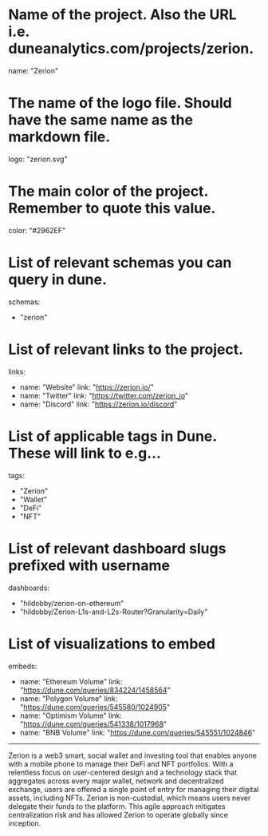 # Name of the project. Also the URL i.e. duneanalytics.com/projects/zerion.
name: "Zerion" 

# The name of the logo file. Should have the same name as the markdown file.
logo: "zerion.svg"

# The main color of the project. Remember to quote this value.
color: "#2962EF"

# List of relevant schemas you can query in dune.
schemas: 
  - "zerion"

# List of relevant links to the project.
links:
  - name: "Website"
    link: "https://zerion.io/"
  - name: "Twitter"
    link: "https://twitter.com/zerion_io"
  - name: "Discord"
    link: "https://zerion.io/discord"

# List of applicable tags in Dune. These will link to e.g...
tags:
  - "Zerion" 
  - "Wallet"
  - "DeFi"
  - "NFT"
  
# List of relevant dashboard slugs prefixed with username
dashboards:
  - "hildobby/zerion-on-ethereum"
  - "hildobby/Zerion-L1s-and-L2s-Router?Granularity=Daily"

# List of visualizations to embed
embeds:
  - name: "Ethereum Volume"
    link: "https://dune.com/queries/834224/1458564"
  - name: "Polygon Volume"
    link: "https://dune.com/queries/545580/1024905"
  - name: "Optimism Volume"
    link: "https://dune.com/queries/541338/1017968" 
  - name: "BNB Volume"
    link: "https://dune.com/queries/545551/1024846" 
---

Zerion is a web3 smart, social wallet and investing tool that enables anyone with a mobile phone to manage their DeFi and NFT portfolios. With a relentless focus on user-centered design and a technology stack that aggregates across every major wallet, network and decentralized exchange, users are offered a single point of entry for managing their digital assets, including NFTs. Zerion is non-custodial, which means users never delegate their funds to the platform. This agile approach mitigates centralization risk and has allowed Zerion to operate globally since inception.